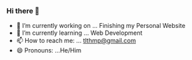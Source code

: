 

### Hi there 👋

<!--
**tlthmp/tlthmp** is a ✨ _special_ ✨ repository because its `README.md` (this file) appears on your GitHub profile.

Here are some ideas to get you started:
-->

- 🔭 I’m currently working on ... Finishing my Personal Website
- 🌱 I’m currently learning ... Web Development
- 📫 How to reach me: ... tlthmp@gmail.com
- 😄 Pronouns: ...He/Him


